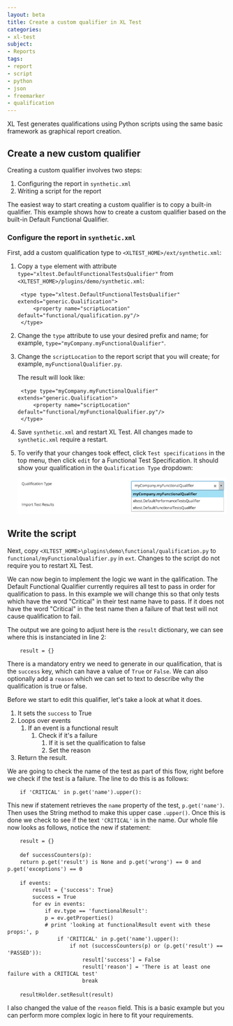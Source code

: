 ```yaml
---
layout: beta
title: Create a custom qualifier in XL Test
categories:
- xl-test
subject:
- Reports
tags:
- report
- script
- python
- json
- freemarker
- qualification
---
```


XL Test generates qualifications using Python scripts using the same basic framework as graphical report creation. 

## Create a new custom qualifier

Creating a custom qualifier involves two steps:

1. Configuring the report in `synthetic.xml`
1. Writing a script for the report

The easiest way to start creating a custom qualifier is to copy a built-in qualifier. This example shows how to create a custom qualifier based on the built-in Default Functional Qualifier.

### Configure the report in `synthetic.xml`

First, add a custom qualification type to `<XLTEST_HOME>/ext/synthetic.xml`:

1. Copy a `type` element with attribute `type="xltest.DefaultFunctionalTestsQualifier"` from `<XLTEST_HOME>/plugins/demo/synthetic.xml`:

        <type type="xltest.DefaultFunctionalTestsQualifier" extends="generic.Qualification">
            <property name="scriptLocation" default="functional/qualification.py"/>
        </type> 

1. Change the `type` attribute to use your desired prefix and name; for example, `type="myCompany.myFunctionalQualifier"`.
1. Change the `scriptLocation` to the report script that you will create; for example, `myFunctionalQualifier.py`.

    The result will look like:

        <type type="myCompany.myFunctionalQualifier" extends="generic.Qualification">
            <property name="scriptLocation" default="functional/myFunctionalQualifier.py"/>
        </type>

1. Save `synthetic.xml` and restart XL Test. All changes made to `synthetic.xml` require a restart.
1. To verify that your changes took effect, click `Test specifications` in the top menu, then click `edit` for a Functional Test Specification. It should show your qualification in the `Qualification Type` dropdown:

    ![Qualification Type with new Qualification](images/sample-qualification-dropdown.png)

## Write the script

Next, copy `<XLTEST_HOME>\plugins\demo\functional/qualification.py` to `functional/myFunctionalQualifier.py` in `ext`. Changes to the script do not require you to restart XL Test.

We can now begin to implement the logic we want in the qalification. The Default Functional Qualifier currently requires all test to pass in order for qualification to pass. In this example we will change this so that only tests which have the word "Critical" in their test name have to pass. If it does not have the word "Critical" in the test name then a failure of that test will not cause qualification to fail.

The output we are going to adjust here is the `result` dictionary, we can see where this is instanciated in line 2:

        result = {}

There is a mandatory entry we need to generate in our qualification, that is the `success` key, which can have a value of `True` or `False`. We can also optionally add a `reason` which we can set to text to describe why the qualification is true or false.

Before we start to edit this qualifier, let's take a look at what it does.

1. It sets the `success` to True
1. Loops over events
    1. If an event is a functional result
        1. Check if it's a failure
            1. If it is set the qualification to false
            1. Set the reason
1. Return the result.

We are going to check the name of the test as part of this flow, right before we check if the test is a failure. The line to do this is as follows:

        if 'CRITICAL' in p.get('name').upper():

This new if statement retrieves the `name` property of the test, `p.get('name')`. Then uses the String method to make this upper case `.upper()`. Once this is done we check to see if the text `'CRITICAL'` is in the name. Our whole file now looks as follows, notice the new if statement:

        result = {}

        def successCounters(p):
        return p.get('result') is None and p.get('wrong') == 0 and p.get('exceptions') == 0

        if events:
            result = {'success': True}
            success = True
            for ev in events:
                if ev.type == 'functionalResult':
                p = ev.getProperties()
                # print 'looking at functionalResult event with these props:', p
                    if 'CRITICAL' in p.get('name').upper():
                        if not (successCounters(p) or (p.get('result') == 'PASSED')):
                            result['success'] = False
                            result['reason'] = 'There is at least one failure with a CRITICAL test'
                            break

        resultHolder.setResult(result)

I also changed the value of the `reason` field. This is a basic example but you can perform more complex logic in here to fit your requirements.
